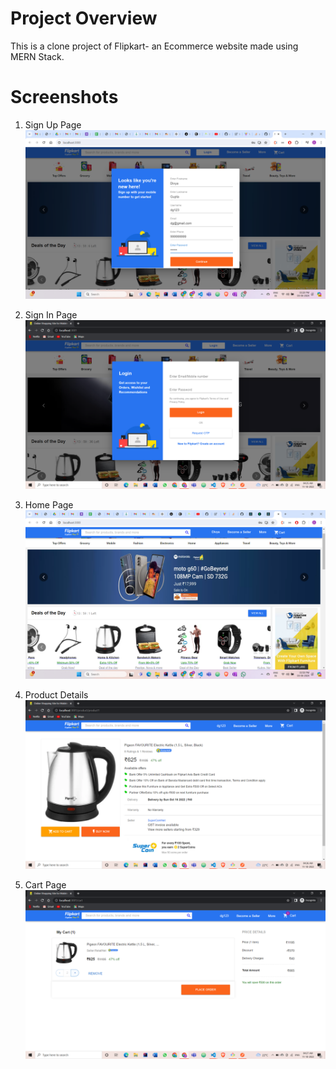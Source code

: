 # Project Overview

This is a clone project of Flipkart- an Ecommerce website made using MERN Stack.

# Screenshots

1. Sign Up Page
   ![alt text](<data/Screenshot (63).png>)

2. Sign In Page
   ![alt text](<data/Screenshot (1521).png>)

3. Home Page
   ![alt text](<data/Screenshot (65).png>)

4. Product Details
   ![alt text](<data/Screenshot (1523).png>)

5. Cart Page
   ![alt text](<data/Screenshot (1524).png>)
